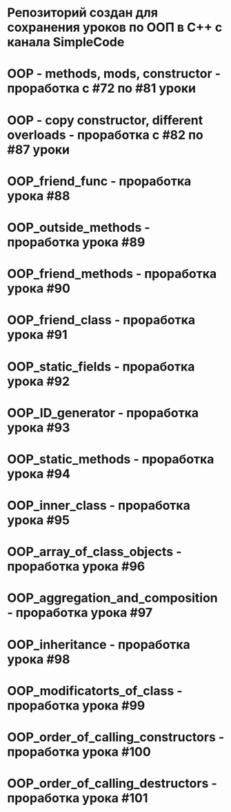 # Репозиторий создан для сохранения уроков по ООП в С++ с канала SimpleCode
# OOP - methods, mods, constructor - проработка с #72 по #81 уроки
# OOP - copy constructor, different overloads - проработка с #82 по #87 уроки
# OOP_friend_func - проработка урока #88 
# OOP_outside_methods - проработка урока #89
# OOP_friend_methods - проработка урока #90
# OOP_friend_class - проработка урока #91
# OOP_static_fields - проработка урока #92
# OOP_ID_generator - проработка урока #93
# OOP_static_methods - проработка урока #94
# OOP_inner_class - проработка урока #95
# OOP_array_of_class_objects - проработка урока #96
# OOP_aggregation_and_composition - проработка урока #97
# OOP_inheritance - проработка урока #98
# OOP_modificatorts_of_class - проработка урока #99 
# OOP_order_of_calling_constructors - проработка урока #100
# OOP_order_of_calling_destructors - проработка урока #101